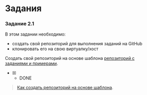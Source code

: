 # Задания

### Задание 2.1

В этом задании необходимо:

* создать свой репозиторий для выполнения заданий на GitHub
* клонировать его на свою виртуалку/хост

Создать свой репозиторий на основе шаблона [репозиторий с заданиями и примерами](https://github.com/natenka/pyneng-examples-exercises).

- [x] - DONE
> [Как создать репозиторий на основе шаблона](https://pyneng.readthedocs.io/ru/latest/book/02_git_github/git_github_changes.html).


